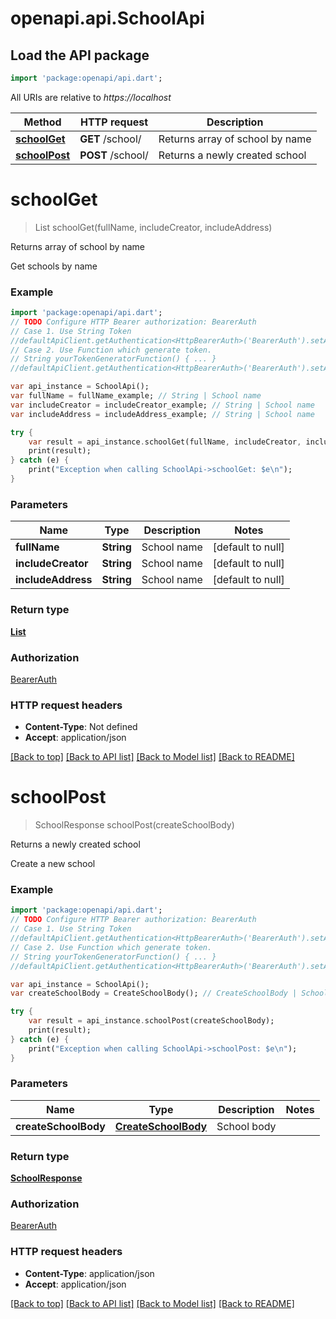# openapi.api.SchoolApi

## Load the API package
```dart
import 'package:openapi/api.dart';
```

All URIs are relative to *https://localhost*

Method | HTTP request | Description
------------- | ------------- | -------------
[**schoolGet**](SchoolApi.md#schoolGet) | **GET** /school/ | Returns array of school by name
[**schoolPost**](SchoolApi.md#schoolPost) | **POST** /school/ | Returns a newly created school


# **schoolGet**
> List<SchoolResponse> schoolGet(fullName, includeCreator, includeAddress)

Returns array of school by name

Get schools by name

### Example 
```dart
import 'package:openapi/api.dart';
// TODO Configure HTTP Bearer authorization: BearerAuth
// Case 1. Use String Token
//defaultApiClient.getAuthentication<HttpBearerAuth>('BearerAuth').setAccessToken('YOUR_ACCESS_TOKEN');
// Case 2. Use Function which generate token.
// String yourTokenGeneratorFunction() { ... }
//defaultApiClient.getAuthentication<HttpBearerAuth>('BearerAuth').setAccessToken(yourTokenGeneratorFunction);

var api_instance = SchoolApi();
var fullName = fullName_example; // String | School name
var includeCreator = includeCreator_example; // String | School name
var includeAddress = includeAddress_example; // String | School name

try { 
    var result = api_instance.schoolGet(fullName, includeCreator, includeAddress);
    print(result);
} catch (e) {
    print("Exception when calling SchoolApi->schoolGet: $e\n");
}
```

### Parameters

Name | Type | Description  | Notes
------------- | ------------- | ------------- | -------------
 **fullName** | **String**| School name | [default to null]
 **includeCreator** | **String**| School name | [default to null]
 **includeAddress** | **String**| School name | [default to null]

### Return type

[**List<SchoolResponse>**](SchoolResponse.md)

### Authorization

[BearerAuth](../README.md#BearerAuth)

### HTTP request headers

 - **Content-Type**: Not defined
 - **Accept**: application/json

[[Back to top]](#) [[Back to API list]](../README.md#documentation-for-api-endpoints) [[Back to Model list]](../README.md#documentation-for-models) [[Back to README]](../README.md)

# **schoolPost**
> SchoolResponse schoolPost(createSchoolBody)

Returns a newly created school

Create a new school

### Example 
```dart
import 'package:openapi/api.dart';
// TODO Configure HTTP Bearer authorization: BearerAuth
// Case 1. Use String Token
//defaultApiClient.getAuthentication<HttpBearerAuth>('BearerAuth').setAccessToken('YOUR_ACCESS_TOKEN');
// Case 2. Use Function which generate token.
// String yourTokenGeneratorFunction() { ... }
//defaultApiClient.getAuthentication<HttpBearerAuth>('BearerAuth').setAccessToken(yourTokenGeneratorFunction);

var api_instance = SchoolApi();
var createSchoolBody = CreateSchoolBody(); // CreateSchoolBody | School body

try { 
    var result = api_instance.schoolPost(createSchoolBody);
    print(result);
} catch (e) {
    print("Exception when calling SchoolApi->schoolPost: $e\n");
}
```

### Parameters

Name | Type | Description  | Notes
------------- | ------------- | ------------- | -------------
 **createSchoolBody** | [**CreateSchoolBody**](CreateSchoolBody.md)| School body | 

### Return type

[**SchoolResponse**](SchoolResponse.md)

### Authorization

[BearerAuth](../README.md#BearerAuth)

### HTTP request headers

 - **Content-Type**: application/json
 - **Accept**: application/json

[[Back to top]](#) [[Back to API list]](../README.md#documentation-for-api-endpoints) [[Back to Model list]](../README.md#documentation-for-models) [[Back to README]](../README.md)

